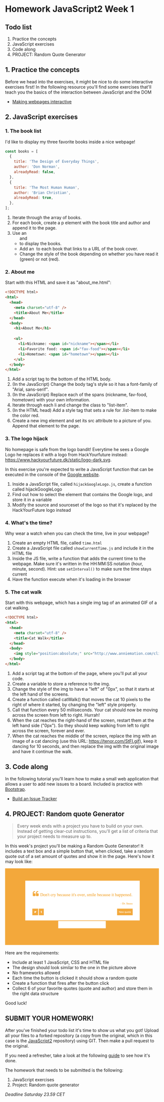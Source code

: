 # Homework JavaScript2 Week 1

## **Todo list**

1. Practice the concepts
2. JavaScript exercises
3. Code along
4. PROJECT: Random Quote Generator

## **1. Practice the concepts**

Before we head into the exercises, it might be nice to do some interactive exercises first! In the following resource you'll find some exercises that'll teach you the basics of the interaction between JavaScript and the DOM

- [Making webpages interactive](https://www.khanacademy.org/computing/computer-programming/html-css-js)

## **2. JavaScript exercises**

### 1. The book list

I'd like to display my three favorite books inside a nice webpage!

```js
const books = [
  {
    title: 'The Design of Everyday Things',
    author: 'Don Norman',
    alreadyRead: false,
  },
  {
    title: 'The Most Human Human',
    author: 'Brian Christian',
    alreadyRead: true,
  },
];
```

1. Iterate through the array of books.
2. For each book, create a p element with the book title and author and append it to the page.
3. Use an <ul> and <li> to display the books.
4. Add an <img> to each book that links to a URL of the book cover.
5. Change the style of the book depending on whether you have read it (green) or not (red).

### 2. About me

Start with this HTML and save it as "about_me.html":

```html
<!DOCTYPE html>
<html>
  <head>
    <meta charset="utf-8" />
    <title>About Me</title>
  </head>
  <body>
    <h1>About Me</h1>

    <ul>
      <li>Nickname: <span id="nickname"></span></li>
      <li>Favorite food: <span id="fav-food"></span></li>
      <li>Hometown: <span id="hometown"></span></li>
    </ul>
  </body>
</html>
```

1. Add a script tag to the bottom of the HTML body.
2. (In the JavaScript) Change the body tag's style so it has a font-family of "Arial, sans-serif".
3. (In the JavaScript) Replace each of the spans (nickname, fav-food, hometown) with your own information.
4. Iterate through each li and change the class to "list-item".
5. (In the HTML head) Add a style tag that sets a rule for .list-item to make the color red.
6. Create a new img element and set its src attribute to a picture of you. Append that element to the page.

### 3. The logo hijack

No homepage is safe from the logo bandit! Everytime he sees a Google Logo he replaces it with a logo from HackYourfuture instead: https://www.hackyourfuture.dk/static/logo-dark.svg.

In this exercise you're expected to write a JavaScript function that can be executed in the console of the [Google website](https://www.google.com).

1. Inside a JavaScript file, called `hijackGoogleLogo.js`, create a function called hijackGoogleLogo
2. Find out how to select the element that contains the Google logo, and store it in a variable
3. Modify the source and sourceset of the logo so that it's replaced by the HackYourFuture logo instead

### 4. What's the time?

Why wear a watch when you can check the time, live in your webpage?

1. Create an empty HTML file, called `time.html`
2. Create a JavaScript file called `showCurrentTime.js` and include it in the HTML file
3. Inside the JS file, write a function that adds the current time to the webpage. Make sure it's written in the HH:MM:SS notation (hour, minute, second). Hint: use `setInterval()` to make sure the time stays current
4. Have the function execute when it's loading in the browser

### 5. The cat walk

Start with this webpage, which has a single img tag of an animated GIF of a cat walking.

```html
<!DOCTYPE html>
<html>
  <head>
    <meta charset="utf-8" />
    <title>Cat Walk</title>
  </head>
  <body>
    <img style="position:absolute;" src="http://www.anniemation.com/clip_art/images/cat-walk.gif" />
  </body>
</html>
```

1. Add a script tag at the bottom of the page, where you'll put all your code.
2. Create a variable to store a reference to the img.
3. Change the style of the img to have a "left" of "0px", so that it starts at the left hand of the screens.
4. Create a function called catWalk() that moves the cat 10 pixels to the right of where it started, by changing the "left" style property.
5. Call that function every 50 milliseconds. Your cat should now be moving across the screen from left to right. Hurrah!
6. When the cat reaches the right-hand of the screen, restart them at the left hand side ("0px"). So they should keep walking from left to right across the screen, forever and ever.
7. When the cat reaches the middle of the screen, replace the img with an image of a cat dancing (use this URL: https://tenor.com/StFI.gif), keep it dancing for 10 seconds, and then replace the img with the original image and have it continue the walk.

## **3. Code along**

In the following tutorial you'll learn how to make a small web application that allows a user to add new issues to a board. Included is practice with [Bootstrap](https://getbootstrap.com/).

- [Build an Issue Tracker](https://www.youtube.com/watch?v=NYq9J-Eur9U)

## **4. PROJECT: Random quote Generator**

> Every week ends with a project you have to build on your own. Instead of getting clear-cut instructions, you'll get a list of criteria that your project needs to measure up to.

In this week's project you'll be making a Random Quote Generator! It includes a text box and a simple button that, when clicked, take a random quote out of a set amount of quotes and show it in the page. Here's how it may look like:

![Random Quote Generator](../assets/randomquotegenerator.png)

Here are the requirements:

- Include at least 1 JavaScript, CSS and HTML file
- The design should look similar to the one in the picture above
- No frameworks allowed
- Each time the button is clicked it should show a random quote
- Create a function that fires after the button click
- Collect 6 of your favorite quotes (quote and author) and store them in the right data structure

Good luck!

## **SUBMIT YOUR HOMEWORK!**

After you've finished your todo list it's time to show us what you got! Upload all your files to a forked repository (a copy from the original, which in this case is the [JavaScript2](https://www.github.com/HackYourFuture/JavaScript2) repository) using GIT. Then make a pull request to the original.

If you need a refresher, take a look at the following [guide](../hand-in-homework-guide.md) to see how it's done.

The homework that needs to be submitted is the following:

1. JavaScript exercises
2. Project: Random quote generator

_Deadline Saturday 23.59 CET_
